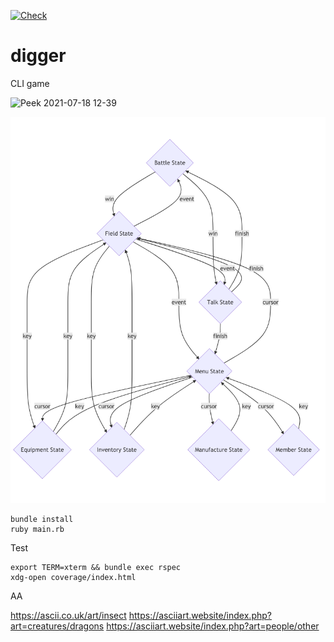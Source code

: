 [![Check](https://github.com/kijimaD/digger/actions/workflows/ruby.yml/badge.svg)](https://github.com/kijimaD/digger/actions/workflows/ruby.yml)
# digger
CLI game

![Peek 2021-07-18 12-39](https://user-images.githubusercontent.com/11595790/126054920-af3a785e-1b70-4699-93f1-5c6ee5b584a8.gif)

![image](/state.png)

```shell
bundle install
ruby main.rb
```

Test

```shell
export TERM=xterm && bundle exec rspec
xdg-open coverage/index.html
```

AA

https://ascii.co.uk/art/insect
https://asciiart.website/index.php?art=creatures/dragons
https://asciiart.website/index.php?art=people/other
